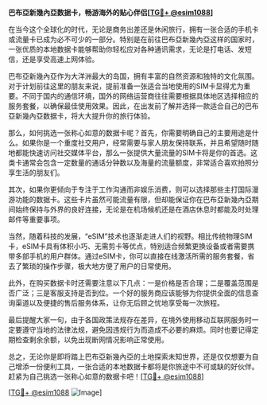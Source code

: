 **巴布亞新幾內亞数据卡，畅游海外的贴心伴侣[[TG💪+ @esim1088](https://t.me/s/esim1088)]**

在当今这个全球化的时代，无论是商务出差还是休闲旅行，拥有一张合适的手机卡或流量卡已成为必不可少的一部分。特别是在前往巴布亞新幾內亞这样的国家时，一张优质的本地数据卡能够帮助你轻松应对各种通讯需求，无论是打电话、发短信，还是享受高速上网体验。

巴布亞新幾內亞作为大洋洲最大的岛国，拥有丰富的自然资源和独特的文化氛围。对于计划前往这里的朋友来说，提前准备一张适合当地使用的SIM卡显得尤为重要。不同于国内的通信环境，国外的网络运营商往往需要根据具体地区选择相应的服务套餐，以确保最佳使用效果。因此，在出发前了解并选择一款适合自己的巴布亞新幾內亞数据卡，将大大提升你的旅行体验。

那么，如何挑选一张称心如意的数据卡呢？首先，你需要明确自己的主要用途是什么。如果你是一个重度社交用户，经常需要与家人朋友保持联系，并且希望随时随地都能快速访问社交媒体平台，那么一张提供大量流量的SIM卡将是你的首选。这类卡通常会包含一定数量的通话分钟数以及海量的流量额度，非常适合喜欢拍照分享生活的朋友们。

其次，如果你更倾向于专注于工作沟通而非娱乐消费，则可以选择那些主打国际漫游功能的数据卡。这些卡片虽然可能流量有限，但却能保证你在巴布亞新幾內亞期间始终保持与外界的良好连接，无论是在机场候机还是在酒店休息时都能及时处理邮件等重要事项。

当然，随着科技的发展，“eSIM”技术也逐渐走进人们的视野。相比传统物理SIM卡，eSIM卡具有体积小巧、无需剪卡等优点，特别适合频繁更换设备或者需要携带多部手机的用户群体。通过eSIM卡，你可以直接在线激活所需的服务套餐，省去了繁琐的操作步骤，极大地方便了用户的日常使用。

此外，在购买数据卡时还需要注意以下几点：一是价格是否合理；二是覆盖范围是否广泛；三是客服支持是否到位。一个好的服务商应该能够为你提供全面的信息查询渠道以及便捷的售后服务体系，让你无后顾之忧地享受每一次旅程。

最后提醒大家一句，由于各国政策法规存在差异，在境外使用移动互联网服务时一定要遵守当地的法律法规，避免因违规行为而造成不必要的麻烦。同时也要记得定期检查剩余余额，以免出现断网情况影响正常使用。

总之，无论你是即将踏上巴布亞新幾內亞的土地探索未知世界，还是仅仅想要为自己增添一份便利工具，一张合适的本地数据卡都将是你旅途中不可或缺的好伙伴。赶紧为自己挑选一张称心如意的数据卡吧！[[TG💪+ @esim1088](https://t.me/s/esim1088)]

[[TG💪+ @esim1088](https://t.me/s/esim1088) ![Image](https://i.postimg.cc/4NQfJmqS/Snipaste-2025-05-13-00-14-12.png)]